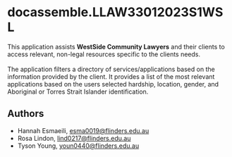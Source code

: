 # docassemble.LLAW33012023S1WSL

This application assists **WestSide Community Lawyers** and their clients to access relevant, non-legal resources specific to the clients needs. <br><br>
The application filters a directory of services/applications based on the information provided by the client. It  provides a list of the most relevant applications based on the users selected hardship, location, gender, and Aboriginal or Torres Strait Islander identification.
<br>
## Authors

* Hannah Esmaeili, esma0019@flinders.edu.au <br>
* Rosa Lindon, lind0217@flinders.edu.au <br>
* Tyson Young, youn0440@flinders.edu.au <br>

